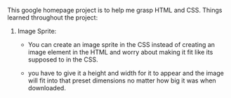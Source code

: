 This google homepage project is to help me grasp HTML and CSS.
Things learned throughout the project:

1. Image Sprite: 
   - You can create an image sprite in the CSS instead of creating an image element in the HTML and worry about making it fit like its supposed to in the CSS.

   - you have to give it a height and width for it to appear and the image will fit into that preset dimensions no matter how big it was when downloaded.
